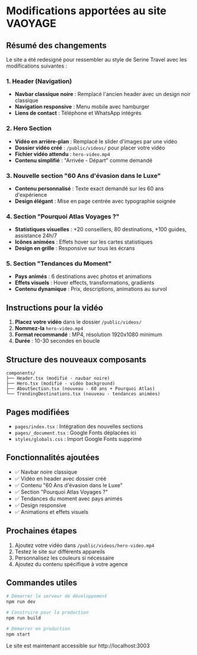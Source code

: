 # Modifications apportées au site VAOYAGE

## Résumé des changements

Le site a été redesigné pour ressembler au style de Serine Travel avec les modifications suivantes :

### 1. Header (Navigation)
- **Navbar classique noire** : Remplacé l'ancien header avec un design noir classique
- **Navigation responsive** : Menu mobile avec hamburger
- **Liens de contact** : Téléphone et WhatsApp intégrés

### 2. Hero Section
- **Vidéo en arrière-plan** : Remplacé le slider d'images par une vidéo
- **Dossier vidéo créé** : `/public/videos/` pour placer votre vidéo
- **Fichier vidéo attendu** : `hero-video.mp4`
- **Contenu simplifié** : "Arrivée - Départ" comme demandé

### 3. Nouvelle section "60 Ans d'évasion dans le Luxe"
- **Contenu personnalisé** : Texte exact demandé sur les 60 ans d'expérience
- **Design élégant** : Mise en page centrée avec typographie soignée

### 4. Section "Pourquoi Atlas Voyages ?"
- **Statistiques visuelles** : +20 conseillers, 80 destinations, +100 guides, assistance 24h/7
- **Icônes animées** : Effets hover sur les cartes statistiques
- **Design en grille** : Responsive sur tous les écrans

### 5. Section "Tendances du Moment"
- **Pays animés** : 6 destinations avec photos et animations
- **Effets visuels** : Hover effects, transformations, gradients
- **Contenu dynamique** : Prix, descriptions, animations au survol

## Instructions pour la vidéo

1. **Placez votre vidéo** dans le dossier `/public/videos/`
2. **Nommez-la** `hero-video.mp4`
3. **Format recommandé** : MP4, résolution 1920x1080 minimum
4. **Durée** : 10-30 secondes en boucle

## Structure des nouveaux composants

```
components/
├── Header.tsx (modifié - navbar noire)
├── Hero.tsx (modifié - vidéo background)
├── AboutSection.tsx (nouveau - 60 ans + Pourquoi Atlas)
└── TrendingDestinations.tsx (nouveau - tendances animées)
```

## Pages modifiées

- `pages/index.tsx` : Intégration des nouvelles sections
- `pages/_document.tsx` : Google Fonts déplacées ici
- `styles/globals.css` : Import Google Fonts supprimé

## Fonctionnalités ajoutées

- ✅ Navbar noire classique
- ✅ Vidéo en header avec dossier créé
- ✅ Contenu "60 Ans d'évasion dans le Luxe"
- ✅ Section "Pourquoi Atlas Voyages ?"
- ✅ Tendances du moment avec pays animés
- ✅ Design responsive
- ✅ Animations et effets visuels

## Prochaines étapes

1. Ajoutez votre vidéo dans `/public/videos/hero-video.mp4`
2. Testez le site sur différents appareils
3. Personnalisez les couleurs si nécessaire
4. Ajoutez du contenu spécifique à votre agence

## Commandes utiles

```bash
# Démarrer le serveur de développement
npm run dev

# Construire pour la production
npm run build

# Démarrer en production
npm start
```

Le site est maintenant accessible sur http://localhost:3003